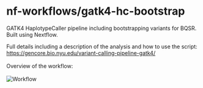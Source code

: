 # nf-workflows/gatk4-hc-bootstrap
GATK4 HaplotypeCaller pipeline including bootstrapping variants for BQSR. Built using Nextflow. 

Full details including a description of the analysis and how to use the script: https://gencore.bio.nyu.edu/variant-calling-pipeline-gatk4/  
<br>
Overview of the workflow:  
<br>
![Workflow](https://gencore.bio.nyu.edu/wp-content/uploads/2020/03/Variant-Calling-Pipeline-GATK4-1.png)
